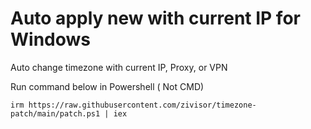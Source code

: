 # Auto apply new with current IP for Windows
Auto change timezone with current IP, Proxy, or VPN

Run command below in Powershell ( Not CMD)

`irm https://raw.githubusercontent.com/zivisor/timezone-patch/main/patch.ps1 | iex`
